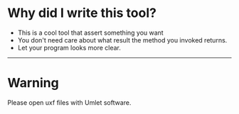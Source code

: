 # Why did I write this tool?
* This is a cool tool that assert something you want
* You don't need care about what result the method you invoked returns.
* Let your program looks more clear.

---

# Warning
Please open uxf files with Umlet software.
